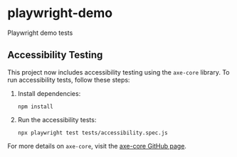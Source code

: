 # playwright-demo
Playwright demo tests

## Accessibility Testing

This project now includes accessibility testing using the `axe-core` library. To run accessibility tests, follow these steps:

1. Install dependencies:
   ```
   npm install
   ```

2. Run the accessibility tests:
   ```
   npx playwright test tests/accessibility.spec.js
   ```

For more details on `axe-core`, visit the [axe-core GitHub page](https://github.com/dequelabs/axe-core).
